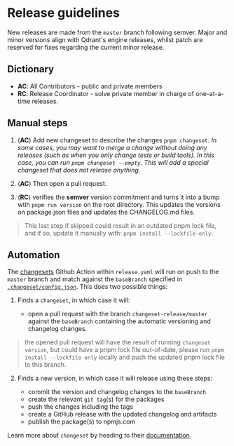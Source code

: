 # Release guidelines

New releases are made from the `master` branch following semver. Major and minor versions align with Qdrant's engine releases, whilst patch are reserved for fixes regarding the current minor release.

## Dictionary

-   **AC**: All Contributors - public and private members
-   **RC**: Release Coordinator - solve private member in charge of one-at-a-time releases.

## Manual steps

1. (**AC**) Add new changeset to describe the changes `pnpm changeset`. _In some cases, you may want to merge a change without doing any releases (such as when you only change tests or build tools). In this case, you can run `pnpm changeset --empty`. This will add a special changeset that does not release anything._

2. (**AC**) Then open a pull request.

3. (**RC**) verifies the **semver** version commitment and turns it into a bump wtih `pnpm run version` on the root directory. This updates the versions on package.json files and updates the CHANGELOG.md files.

> This last step if skipped could result in an outdated pnpm lock file, and if so, update it manually with: `pnpm install --lockfile-only`.

## Automation

The [changesets](https://github.com/changesets/action) Github Action within `release.yaml` will run on push to the `master` branch and match against the `baseBranch` specified in [`.changeset/config.json`](./.changeset/config.json). This does two possible things:

1. Finds a `changeset`, in which case it will:

    - open a pull request with the branch `changeset-release/master` against the `baseBranch` containing the automatic versioning and changelog changes.

> the opened pull request will have the result of running `changeset version`, but could have a pnpm lock file out-of-date, please run `pnpm install --lockfile-only` locally and push the updated pnpm lock file to this branch.

2. Finds a new version, in which case it will release using these steps:

    - commit the version and changelog changes to the `baseBranch`
    - create the relevant `git tag`(s) for the packages
    - push the changes including the tags
    - create a GitHub release with the updated changelog and artifacts
    - publish the package(s) to npmjs.com

Learn more about `changeset` by heading to their [documentation](https://github.com/changesets/changesets/blob/main/docs/adding-a-changeset.md).
